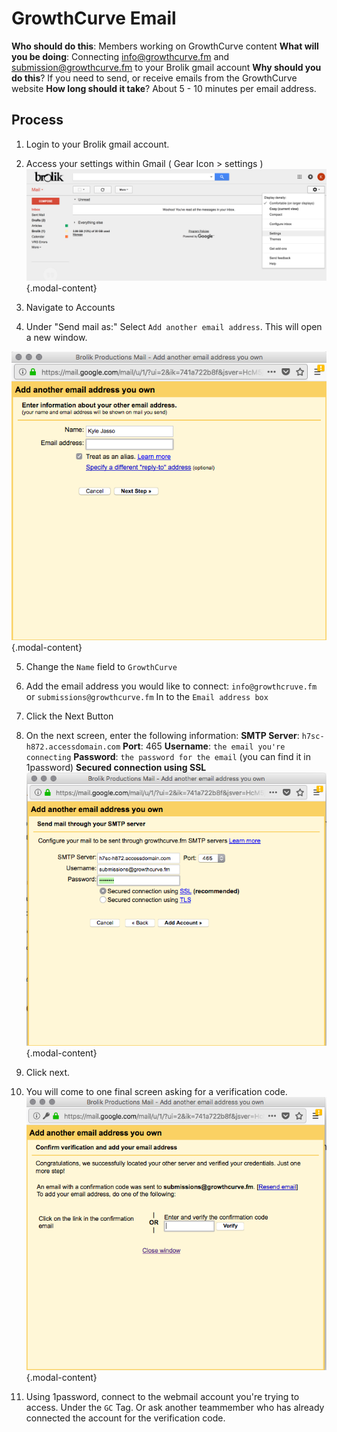 <!-- TITLE: Email Setup -->
<!-- SUBTITLE: Connecting GrowthCurve Email to gmail -->

# GrowthCurve Email

**Who should do this**: Members working on GrowthCurve content
**What will you be doing**: Connecting info@growthcurve.fm and submission@growthcurve.fm to your Brolik gmail account
**Why should you do this**? If you need to send, or receive emails from the GrowthCurve website
**How long should it take**? About 5 - 10 minutes per email address.

## Process
1. Login to your Brolik gmail account. 
2. Access your settings within Gmail ( Gear Icon > settings )
![Screen Shot 2018 04 06 At 2 01 15 Pm](/uploads/screen-shot-2018-04-06-at-2-01-15-pm.png "Screen Shot 2018 04 06 At 2 01 15 Pm"){.modal-content}

3. Navigate to Accounts
4. Under "Send mail as:" Select `Add another email address`. This will open a new window.

![Gc Email Popup 1](/uploads/gc-email-popup-1.png "Gc Email Popup 1"){.modal-content}

5. Change the `Name` field to `GrowthCurve`
6. Add the email address you would like to connect: `info@growthcruve.fm` or `submissions@growthcurve.fm` In to the `Email address box`
7. Click the Next Button
8. On the next screen, enter the following information:
**SMTP Server**: `h7sc-h872.accessdomain.com`
**Port**: 465
**Username**: `the email you're connecting`
**Password**: `the password for the email` (you can find it in 1password)
**Secured connection using SSL**
![Gc Email Popup 2](/uploads/gc-email-popup-2.png "Gc Email Popup 2"){.modal-content}

9. Click next.
10. You will come to one final screen asking for a verification code.
![Gc Email Popup 3](/uploads/gc-email-popup-3.png "Gc Email Popup 3"){.modal-content}

11. Using 1password, connect to the webmail account you're trying to access. Under the `GC` Tag. Or ask another teammember who has already connected the account for the verification code.